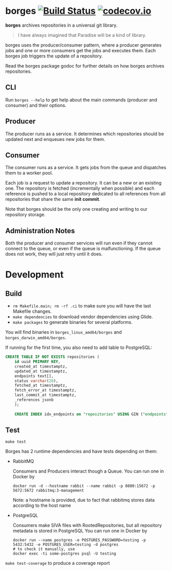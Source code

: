 
borges [![Build Status](https://travis-ci.org/src-d/borges.svg?branch=master)](https://travis-ci.org/src-d/borges) [![codecov.io](https://codecov.io/gh/src-d/borges/branch/master/graph/badge.svg?token=ETL49e3u1L)](https://codecov.io/gh/src-d/borges)
======

**borges** archives repositories in a universal git library.

> I have always imagined that Paradise will be a kind of library.

borges uses the producer/consumer pattern, where a producer generates jobs and
one or more consumers get the jobs and executes them. Each borges job triggers
the update of a repository.

Read the borges package godoc for further details on how borges archives
repositories.

## CLI

Run `borges --help` to get help about the main commands (producer and consumer)
and their options.

## Producer

The producer runs as a service. It determines which repositories should be
updated next and enqueues new jobs for them.

## Consumer

The consumer runs as a service. It gets jobs from the queue and dispatches them
to a worker pool.

Each job is a request to update a repository. It can be a new or an existing
one. The repository is fetched (incrementally when possible) and each reference
is pushed to a local repository dedicated to all references from all repositories
that share the same **init commit**.

Note that borges should be the only one creating and writing to our repository
storage.

## Administration Notes

Both the producer and consumer services will run even if they cannot connect to
the queue, or even if the queue is malfunctioning. If the queue does not work,
they will just retry until it does.

# Development

## Build

- `rm Makefile.main; rm -rf .ci` to make sure you will have the last Makefile changes.
- `make dependencies` to download vendor dependencies using Glide.
- `make packages` to generate binaries for several platforms.

You will find binaries in `borges_linux_amd64/borges` and `borges_darwin_amd64/borges`. 

If running for the first time, you also need to add table to PostgreSQL:

```sql
CREATE TABLE IF NOT EXISTS repositories (
    id uuid PRIMARY KEY,
    created_at timestamptz,
    updated_at timestamptz,
    endpoints text[],
    status varchar(20),
    fetched_at timestamptz,
    fetch_error_at timestamptz,
    last_commit_at timestamptz,
    _references jsonb
    );
    
    CREATE INDEX idx_endpoints on "repositories" USING GIN ("endpoints");
```

## Test

`make test`

Borges has 2 runtime dependencies and have tests depending on them:
  - RabbitMQ

    Consumers and Producers interact though a Queue. You can run one in Docker by
    ```
    docker run -d --hostname rabbit --name rabbit -p 8080:15672 -p 5672:5672 rabbitmq:3-management
    ```
    Note: a hostname is provided, due to fact that rabbitmq stores data according to the host name


  - PostgreSQL

    Consumers make SIVA files with RootedRepositories, but all repository metadata is stored in PostgreSQL
    You can run one in Docker by
    ```
    docker run --name postgres -e POSTGRES_PASSWORD=testing -p 5432:5432 -e POSTGRES_USER=testing -d postgres
    # to check it manually, use
    docker exec -ti some-postgres psql -U testing
    ```

`make test-coverage` to produce a coverage report
